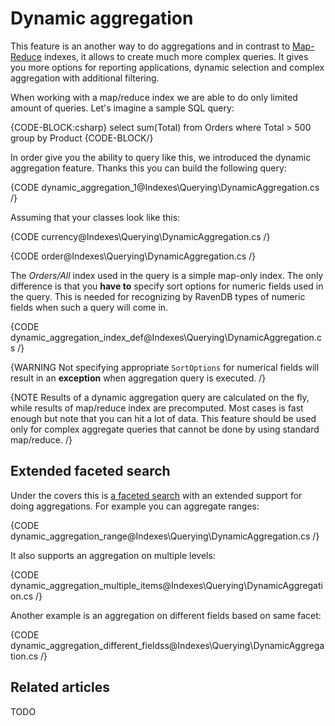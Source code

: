 ﻿# Dynamic aggregation

This feature is an another way to do aggregations and in contrast to [Map-Reduce]() indexes, it allows to create much more complex queries. It gives you more options for reporting applications, dynamic selection and complex aggregation with additional filtering. 

When working with a map/reduce index we are able to do only limited amount of queries. Let's imagine a sample SQL query:

{CODE-BLOCK:csharp}
select sum(Total) from Orders where Total > 500 group by Product
{CODE-BLOCK/}

In order give you the ability to query like this, we introduced the dynamic aggregation feature. Thanks this you can build the following query:

{CODE dynamic_aggregation_1@Indexes\Querying\DynamicAggregation.cs /}

Assuming that your classes look like this:

{CODE currency@Indexes\Querying\DynamicAggregation.cs /}

{CODE order@Indexes\Querying\DynamicAggregation.cs /}

The _Orders/All_ index used in the query is a simple map-only index. The only difference is that you **have to** specify sort options for numeric fields used in the query. This is needed for recognizing by RavenDB types of numeric fields when such a query will come in.

{CODE dynamic_aggregation_index_def@Indexes\Querying\DynamicAggregation.cs /}

{WARNING Not specifying appropriate `SortOptions` for numerical fields will result in an **exception** when aggregation query is executed. /}

{NOTE Results of a dynamic aggregation query are calculated on the fly, while results of map/reduce index are precomputed. Most cases is fast enough but note that you can hit a lot of data. This feature should be used only for complex aggregate queries that cannot be done by using standard map/reduce. /}

## Extended faceted search

Under the covers this is [a faceted search](../faceted-search) with an extended support for doing aggregations. For example you can aggregate ranges:

{CODE dynamic_aggregation_range@Indexes\Querying\DynamicAggregation.cs /}

It also supports an aggregation on multiple levels:

{CODE dynamic_aggregation_multiple_items@Indexes\Querying\DynamicAggregation.cs /}

Another example is an aggregation on different fields based on same facet:

{CODE dynamic_aggregation_different_fieldss@Indexes\Querying\DynamicAggregation.cs /}

## Related articles

TODO